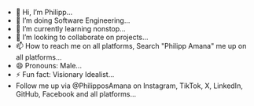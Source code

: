 - 👋 Hi, I’m Philipp...
- 👀 I’m doing Software Engineering...
- 🌱 I’m currently learning nonstop...
- 💞️ I’m looking to collaborate on projects...
- 📫 How to reach me on all platforms, Search "Philipp Amana" me up on all platforms...
- 😄 Pronouns: Male...
- ⚡ Fun fact: Visionary Idealist...
- Follow me up via @PhilipposAmana on Instagram, TikTok, X, LinkedIn, GitHub, Facebook and all platforms...

<!---
Philipp Amana is a ✨ special ✨ repository because its `README.md` (this file) appears on your GitHub profile.
You can click the Preview link to take a look at your changes.
--->
